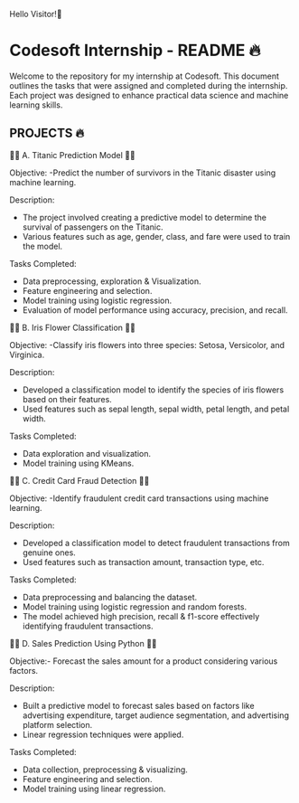 Hello Visitor!👋

# Codesoft Internship - README 🔥

Welcome to the repository for my internship at Codesoft. This document outlines the tasks that were assigned and completed during the internship. 
Each project was designed to enhance practical data science and machine learning skills.

## PROJECTS  🔥 
🌟💫 A. Titanic Prediction Model 💫🌟

Objective:
-Predict the number of survivors in the Titanic disaster using machine learning.

Description:
- The project involved creating a predictive model to determine the survival of passengers on the Titanic.
- Various features such as age, gender, class, and fare were used to train the model.

Tasks Completed:
- Data preprocessing, exploration & Visualization.
- Feature engineering and selection.
- Model training using logistic regression.
- Evaluation of model performance using accuracy, precision, and recall.


🌟💫 B. Iris Flower Classification 💫🌟

Objective:
-Classify iris flowers into three species: Setosa, Versicolor, and Virginica.

Description:
- Developed a classification model to identify the species of iris flowers based on their features.
- Used features such as sepal length, sepal width, petal length, and petal width.

Tasks Completed:
- Data exploration and visualization.
- Model training using KMeans.

 🌟💫 C. Credit Card Fraud Detection 💫🌟
 
Objective:
-Identify fraudulent credit card transactions using machine learning.

Description:
- Developed a classification model to detect fraudulent transactions from genuine ones.
- Used features such as transaction amount, transaction type, etc.

Tasks Completed:
- Data preprocessing and balancing the dataset.
- Model training using logistic regression and random forests.
- The model achieved high precision, recall & f1-score effectively identifying fraudulent transactions.

  
🌟💫  D. Sales Prediction Using Python 💫🌟

Objective:- Forecast the sales amount for a product considering various factors.

Description:
- Built a predictive model to forecast sales based on factors like advertising expenditure, target audience segmentation, and advertising platform selection.
- Linear regression techniques were applied.

Tasks Completed:
- Data collection, preprocessing & visualizing.
- Feature engineering and selection.
- Model training using linear regression.







